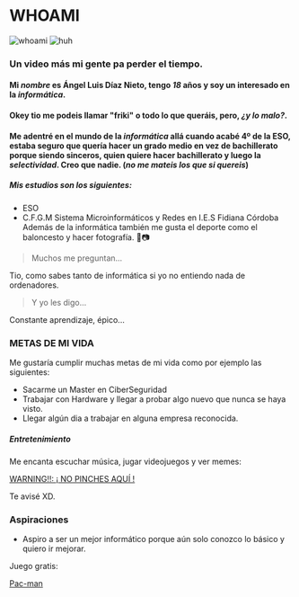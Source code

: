 # WHOAMI 
![whoami](https://static-s.aa-cdn.net/img/gp/20600015084808/wohpcNxanT1c4j6LqWJNTsrCNsLLlJ7pL6LaX8ooPoOY35h2LbOMsI_m164BlYHKuQ?v=1) ![huh](https://steamuserimages-a.akamaihd.net/ugc/1839179120712206384/EF5BDF5AC5C1315B66BE5BB94E888894F3BC2445/?imw=512&&ima=fit&impolicy=Letterbox&imcolor=%23000000&letterbox=false)
### Un video más mi gente pa perder el tiempo. 
#### Mi _nombre_ es **Ángel Luis Díaz Nieto**, tengo _18_ años y soy un interesado en la _**informática**_.
#### Okey tio me podeis llamar **"friki"** o todo lo que queráis, pero, *¿y lo malo?*. 
#### Me adentré en el mundo de la _informática_ allá cuando acabé **4º de la ESO**, estaba seguro que quería hacer un grado medio en vez de bachillerato porque siendo sinceros, quien quiere hacer bachillerato y luego la **_selectividad_**. Creo que nadie. (*no me mateis los que si quereis*)
##### Mis estudios son los siguientes:
* ESO
* C.F.G.M Sistema Microinformáticos y Redes en I.E.S Fidiana Córdoba
Además de la informática también me gusta el deporte como el baloncesto y hacer fotografía. 🏀📷

> Muchos me preguntan...

Tio, como sabes tanto de informática si yo no entiendo nada de ordenadores.

> Y yo les digo...

Constante aprendizaje, épico...

### METAS DE MI VIDA

Me gustaría cumplir muchas metas de mi vida como por ejemplo las siguientes:

+ Sacarme un Master en CiberSeguridad
+ Trabajar con Hardware y llegar a probar algo nuevo que nunca se haya visto.
+ Llegar algún dia a trabajar en alguna empresa reconocida.

##### Entretenimiento

Me encanta escuchar música, jugar videojuegos y ver memes:

[ WARNING!!: ¡ NO PINCHES AQUÍ ! ](https://www.youtube.com/watch?v=dQw4w9WgXcQ)

Te avisé XD.


### Aspiraciones 

* Aspiro a ser un mejor informático porque aún solo conozco lo básico y quiero ir mejorar.


Juego gratis:

[Pac-man](https://www.google.com/search?q=pacman+google&oq=pacman+&gs_lcrp=EgZjaHJvbWUqDQgBEAAYgwEYsQMYgAQyBggAEEUYOTINCAEQABiDARixAxiABDINCAIQLhiDARixAxiABDINCAMQABiDARixAxiABDINCAQQABiDARixAxiABDIHCAUQABiABDIHCAYQABiABDIHCAcQABiABDIHCAgQLhiABDINCAkQLhivARjHARiABNIBCDIxMThqMGo3qAIAsAIA&sourceid=chrome&ie=UTF-8)
